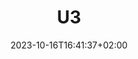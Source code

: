 ---
weight: 999
title: "U3"
description: ""
icon: "article"
date: "2023-10-16T16:41:37+02:00"
lastmod: "2023-10-16T16:41:37+02:00"
draft: true
toc: true
---